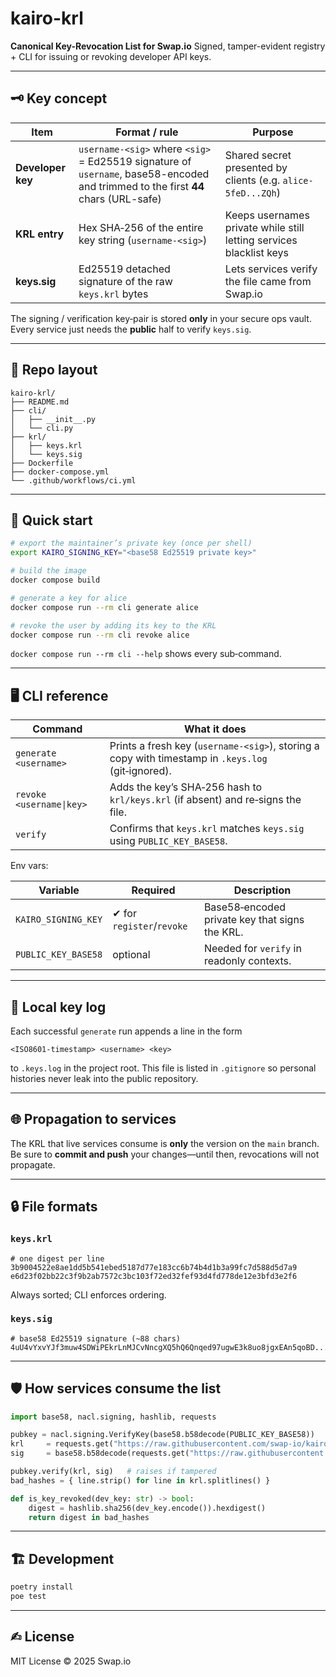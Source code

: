 # kairo-krl

**Canonical Key-Revocation List for Swap.io**
Signed, tamper-evident registry + CLI for issuing or revoking developer API keys.

---

## 🗝️ Key concept

| Item              | Format / rule                                                                                                                     | Purpose                                                             |
| ----------------- | --------------------------------------------------------------------------------------------------------------------------------- | ------------------------------------------------------------------- |
| **Developer key** | `username-<sig>` where `<sig>` = Ed25519 signature of `username`, base58-encoded and trimmed to the first **44** chars (URL-safe) | Shared secret presented by clients (e.g. `alice-5feD...ZQh`)        |
| **KRL entry**     | Hex SHA‑256 of the entire key string (`username-<sig>`)                                                                           | Keeps usernames private while still letting services blacklist keys |
| **keys.sig**      | Ed25519 detached signature of the raw `keys.krl` bytes                                                                            | Lets services verify the file came from Swap.io                     |

The signing / verification key‑pair is stored **only** in your secure ops vault.
Every service just needs the **public** half to verify `keys.sig`.

---

## 📂 Repo layout

```
kairo-krl/
├── README.md
├── cli/
│   ├── __init__.py
│   └── cli.py
├── krl/
│   ├── keys.krl
│   └── keys.sig
├── Dockerfile
├── docker-compose.yml
└── .github/workflows/ci.yml
```

---

## 🔧 Quick start

```bash
# export the maintainer’s private key (once per shell)
export KAIRO_SIGNING_KEY="<base58 Ed25519 private key>"

# build the image
docker compose build

# generate a key for alice
docker compose run --rm cli generate alice

# revoke the user by adding its key to the KRL
docker compose run --rm cli revoke alice
```

`docker compose run --rm cli --help` shows every sub‑command.

---

## 🖥️ CLI reference

| Command                  | What it does                                                                                       |
| ------------------------ | -------------------------------------------------------------------------------------------------- |
| `generate <username>`    | Prints a fresh key (`username-<sig>`), storing a copy with timestamp in `.keys.log` (git‑ignored). |
| `revoke <username\|key>` | Adds the key’s SHA‑256 hash to `krl/keys.krl` (if absent) and re‑signs the file.                   |
| `verify`                 | Confirms that `keys.krl` matches `keys.sig` using `PUBLIC_KEY_BASE58`.                             |

Env vars:

| Variable            | Required                  | Description                                    |
| ------------------- | ------------------------- | ---------------------------------------------- |
| `KAIRO_SIGNING_KEY` | ✔ for `register`/`revoke` | Base58‑encoded private key that signs the KRL. |
| `PUBLIC_KEY_BASE58` | optional                  | Needed for `verify` in readonly contexts.      |

---

## 📜 Local key log

Each successful `generate` run appends a line in the form

```
<ISO8601‑timestamp> <username> <key>
```

to `.keys.log` in the project root. This file is listed in `.gitignore` so personal histories never leak into the public repository.

---

## 🌐 Propagation to services

The KRL that live services consume is **only** the version on the `main` branch. Be sure to **commit and push** your changes—until then, revocations will not propagate.

---

## 🔒 File formats

### `keys.krl`

```
# one digest per line
3b9004522e8ae1dd5b541ebed5187d77e183cc6b74b4d1b3a99fc7d588d5d7a9
e6d23f02bb22c3f9b2ab7572c3bc103f72ed32fef93d4fd778de12e3bfd3e2f6
```

Always sorted; CLI enforces ordering.

### `keys.sig`

```
# base58 Ed25519 signature (~88 chars)
4uU4vYxvYJf3muw4SDWiPEkrLnMJCvNncgXQ5hQ6Qnqed97ugwE3k8uo8jgxEAn5qoBD...
```

---

## 🛡️ How services consume the list

```python
import base58, nacl.signing, hashlib, requests

pubkey = nacl.signing.VerifyKey(base58.b58decode(PUBLIC_KEY_BASE58))
krl     = requests.get("https://raw.githubusercontent.com/swap-io/kairo-krl/main/krl/keys.krl").content
sig     = base58.b58decode(requests.get("https://raw.githubusercontent.com/swap-io/kairo-krl/main/krl/keys.sig").text.strip())

pubkey.verify(krl, sig)   # raises if tampered
bad_hashes = { line.strip() for line in krl.splitlines() }

def is_key_revoked(dev_key: str) -> bool:
    digest = hashlib.sha256(dev_key.encode()).hexdigest()
    return digest in bad_hashes
```

---

## 🏗️ Development

```bash
poetry install
poe test
```

---

## ✍︎ License

MIT License © 2025 Swap.io

